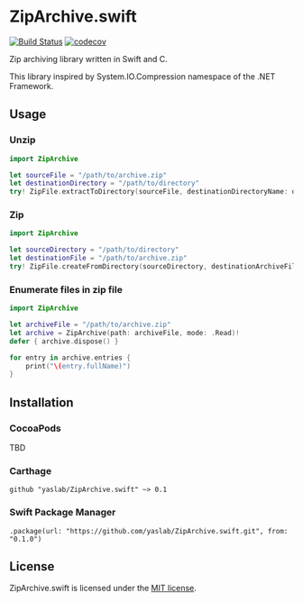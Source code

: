 # ZipArchive.swift

[![Build Status](https://travis-ci.org/yaslab/ZipArchive.swift.svg?branch=master)](https://travis-ci.org/yaslab/ZipArchive.swift)
[![codecov](https://codecov.io/gh/yaslab/ZipArchive.swift/branch/master/graph/badge.svg)](https://codecov.io/gh/yaslab/ZipArchive.swift)

Zip archiving library written in Swift and C.

This library inspired by System.IO.Compression namespace of the .NET Framework.

## Usage

### Unzip

```swift
import ZipArchive

let sourceFile = "/path/to/archive.zip"
let destinationDirectory = "/path/to/directory"
try! ZipFile.extractToDirectory(sourceFile, destinationDirectoryName: destinationDirectory)
```

### Zip

```swift
import ZipArchive

let sourceDirectory = "/path/to/directory"
let destinationFile = "/path/to/archive.zip"
try! ZipFile.createFromDirectory(sourceDirectory, destinationArchiveFileName: destinationFile)
```

### Enumerate files in zip file

```swift
import ZipArchive

let archiveFile = "/path/to/archive.zip"
let archive = ZipArchive(path: archiveFile, mode: .Read)!
defer { archive.dispose() }

for entry in archive.entries {
    print("\(entry.fullName)")
}
```

## Installation

### CocoaPods

TBD

### Carthage

```
github "yaslab/ZipArchive.swift" ~> 0.1
```

### Swift Package Manager

```
.package(url: "https://github.com/yaslab/ZipArchive.swift.git", from: "0.1.0")
```

## License

ZipArchive.swift is licensed under the [MIT license](https://github.com/yaslab/ZipArchive.swift/blob/master/LICENSE).
